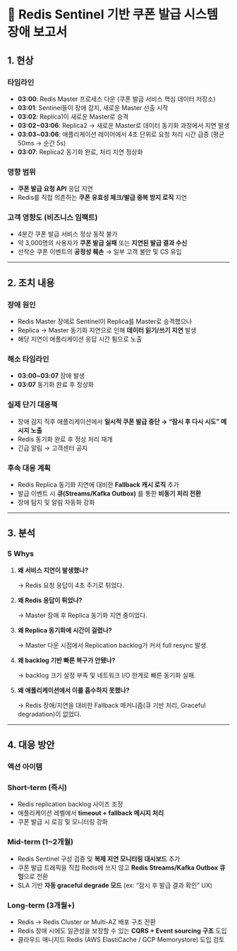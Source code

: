 # **📝 Redis Sentinel 기반 쿠폰 발급 시스템 장애 보고서**

## **1. 현상**

### **타임라인**

- **03:00**: Redis Master 프로세스 다운 (쿠폰 발급 서비스 핵심 데이터 저장소)
- **03:01**: Sentinel들이 장애 감지, 새로운 Master 선출 시작
- **03:02**: Replica1이 새로운 Master로 승격
- **03:02~03:06**: Replica2 → 새로운 Master로 데이터 동기화 과정에서 지연 발생
- **03:03~03:06**: 애플리케이션 레이어에서 4초 단위로 요청 처리 시간 급증 (평균 50ms → 순간 5s)
- **03:07**: Replica2 동기화 완료, 처리 지연 정상화

### **영향 범위**

- **쿠폰 발급 요청 API** 응답 지연
- Redis를 직접 의존하는 **쿠폰 유효성 체크/발급 중복 방지 로직** 지연

### **고객 영향도 (비즈니스 임팩트)**

- 4분간 쿠폰 발급 서비스 정상 동작 불가
- 약 3,000명의 사용자가 **쿠폰 발급 실패** 또는 **지연된 발급 결과 수신**
- 선착순 쿠폰 이벤트의 **공정성 훼손** → 일부 고객 불만 및 CS 유입

---

## **2. 조치 내용**

### **장애 원인**

- Redis Master 장애로 Sentinel이 Replica를 Master로 승격했으나
- Replica → Master 동기화 지연으로 인해 **데이터 읽기/쓰기 지연** 발생
- 해당 지연이 애플리케이션 응답 시간 튐으로 노출

### **해소 타임라인**

- **03:00~03:07** 장애 발생
- **03:07** 동기화 완료 후 정상화

### **실제 단기 대응책**

- 장애 감지 직후 애플리케이션에서 **일시적 쿠폰 발급 중단 → “잠시 후 다시 시도” 메시지 노출**
- Redis 동기화 완료 후 정상 처리 재개
- 긴급 알림 → 고객센터 공지

### **후속 대응 계획**

- Redis Replica 동기화 지연에 대비한 **Fallback 캐시 로직** 추가
- 발급 이벤트 시 **큐(Streams/Kafka Outbox)** 를 통한 **비동기 처리 전환**
- 장애 탐지 및 알림 자동화 강화

---

## **3. 분석**

### **5 Whys**

1. **왜 서비스 지연이 발생했나?**
    
    → Redis 요청 응답이 4초 주기로 튀었다.
    
2. **왜 Redis 응답이 튀었나?**
    
    → Master 장애 후 Replica 동기화 지연 중이었다.
    
3. **왜 Replica 동기화에 시간이 걸렸나?**
    
    → Master 다운 시점에서 Replication backlog가 커서 full resync 발생.
    
4. **왜 backlog 기반 빠른 복구가 안됐나?**
    
    → backlog 크기 설정 부족 및 네트워크 I/O 한계로 빠른 동기화 실패.
    
5. **왜 애플리케이션에서 이를 흡수하지 못했나?**
    
    → Redis 장애/지연을 대비한 Fallback 메커니즘(큐 기반 처리, Graceful degradation)이 없었다.
    

---

## **4. 대응 방안**

### **액션 아이템**

### **Short-term (즉시)**

- Redis replication backlog 사이즈 조정
- 애플리케이션 레벨에서 **timeout + fallback 메시지 처리**
- 쿠폰 발급 시 로깅 및 모니터링 강화

### **Mid-term (1~2개월)**

- Redis Sentinel 구성 검증 및 **복제 지연 모니터링 대시보드** 추가
- 쿠폰 발급 트래픽을 직접 Redis에 쓰지 않고 **Redis Streams/Kafka Outbox 큐잉**으로 전환
- SLA 기반 **자동 graceful degrade 모드** (ex: “잠시 후 발급 결과 확인” UX)

### **Long-term (3개월+)**

- Redis → Redis Cluster or Multi-AZ 배포 구조 전환
- Redis 장애 시에도 일관성을 보장할 수 있는 **CQRS + Event sourcing 구조** 도입
- 클라우드 매니지드 Redis (AWS ElastiCache / GCP Memorystore) 도입 검토